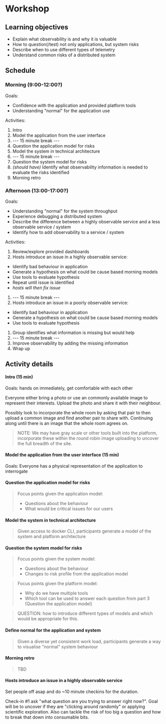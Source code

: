# Workshop

## Learning objectives

* Explain what observability is and why it is valuable
* How to question(/test) not only applications, but system risks
* Describe when to use different types of telemetry
* Understand common risks of a distributed system

## Schedule

### Morning (9:00-12:00?)

Goals:
* Confidence with the application and provided platform tools
* Understanding "normal" for the application use

Activities:
1. Intro
1. Model the application from the user interface
1. --- 15 minute break ---
1. Question the application model for risks
1. Model the system in technical architecture
1. --- 15 minute break ---
1. Question the system model for risks
1. *(should have)* Identify what observability information is needed to evaluate the risks identified
1. Morning retro

### Afternoon (13:00-17:00?)

Goals:
* Understanding "normal" for the system throughput
* Experience debugging a distributed system
* Describe the difference between a highly observable service and a less observable service / system
* Identify how to add observability to a service / system

Activities:
1. Review/explore provided dashboards
1. Hosts introduce an issue in a highly observable service:
  * Identify bad behaviour in application
  * Generate a hypothesis on what could be cause based morning models
  * Use tools to evaluate hypothesis
  * Repeat until issue is identified
  * *hosts will then fix issue*
1. --- 15 minute break ---
1. Hosts introduce an issue in a poorly observable service:
  * Identify bad behaviour in application
  * Generate a hypothesis on what could be cause based morning models
  * Use tools to evaluate hypothesis
1. Group identifies what information is missing but would help
1. --- 15 minute break ---
1. Improve observability by adding the missing information 
1. Wrap up


## Activity details

#### Intro (15 min)

Goals: hands on immediately, get comfortable with each other

Everyone either bring a photo or use an commonly available image to represent their interests. Upload the photo and share it with their neighbour.

Possibly look to incorporate the whole room by asking that pair to then upload a common image and find another pair to share with. Continuing along until there is an image that the whole room agrees on.

> NOTE: We may have gray scale or other tools built into the platform, incorporate these within the round robin image uploading to uncover the full breadth of the site.

#### Model the application from the user interface (15 min)

Goals: Everyone has a physical representation of the application to interrogate

#### Question the application model for risks

> Focus points given the application model:
> * Questions about the behaviour
> * What would be critical issues for our users

#### Model the system in technical architecture

> Given access to docker CLI, participants generate a model of the system and platform architecture

#### Question the system model for risks

> Focus points given the system model:
> * Questions about the behaviour
> * Changes to risk profile from the application model

> Focus points given the platform model:
> * Why do we have multiple tools
> * Which tool can be used to answer each question from part 3 (Question the application model)

> QUESTION: how to introduce different types of models and which would be appropriate for this.




#### Define normal for the application and system

> Given a diverse yet consistent work load, participants generate a way to visualise "normal" system behaviour


#### Morning retro

> TBD


#### Hosts introduce an issue in a highly observable service

Set people off asap and do ~10 minute checkins for the duration.

Check-in #1 ask "what question are you trying to answer right now?". Goal will be to uncover if they are "clicking around randomly" or applying scientific exploration. Also can tackle the risk of too big a question and how to break that down into consumable bits.
